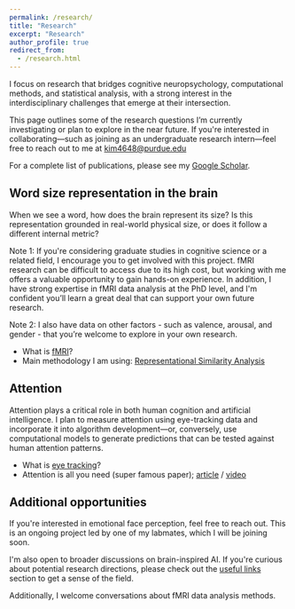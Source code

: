 ```yaml
---
permalink: /research/
title: "Research"
excerpt: "Research"
author_profile: true
redirect_from: 
  - /research.html
---
```


I focus on research that bridges cognitive neuropsychology, computational methods, and statistical analysis, with a strong interest in the interdisciplinary challenges that emerge at their intersection.

This page outlines some of the research questions I’m currently investigating or plan to explore in the near future. If you're interested in collaborating—such as joining as an undergraduate research intern—feel free to reach out to me at kim4648@purdue.edu

For a complete list of publications, please see my [Google Scholar](https://scholar.google.com/citations?user=c0PqBXwAAAAJ&hl=en).


## Word size representation in the brain
When we see a word, how does the brain represent its size? Is this representation grounded in real-world physical size, or does it follow a different internal metric?

Note 1: If you're considering graduate studies in cognitive science or a related field, I encourage you to get involved with this project. fMRI research can be difficult to access due to its high cost, but working with me offers a valuable opportunity to gain hands-on experience. In addition, I have strong expertise in fMRI data analysis at the PhD level, and I'm confident you’ll learn a great deal that can support your own future research.

Note 2: I also have data on other factors - such as valence, arousal, and gender - that you’re welcome to explore in your own research.

* What is [fMRI](https://www.youtube.com/watch?v=rJjHjnzmvDI)?
* Main methodology I am using: [Representational Similarity Analysis](https://www.frontiersin.org/journals/systems-neuroscience/articles/10.3389/neuro.06.004.2008/full)


## Attention
Attention plays a critical role in both human cognition and artificial intelligence. I plan to measure attention using eye-tracking data and incorporate it into algorithm development—or, conversely, use computational models to generate predictions that can be tested against human attention patterns.

* What is [eye tracking](https://www.youtube.com/watch?v=sbkbekz82wQ)?
* Attention is all you need (super famous paper); [article](https://proceedings.neurips.cc/paper_files/paper/2017/file/3f5ee243547dee91fbd053c1c4a845aa-Paper.pdf) / [video](https://www.youtube.com/watch?v=eMlx5fFNoYc)


## Additional opportunities
If you're interested in emotional face perception, feel free to reach out. This is an ongoing project led by one of my labmates, which I will be joining soon.

I'm also open to broader discussions on brain-inspired AI. If you're curious about potential research directions, please check out the [useful links](useful-links.md) section to get a sense of the field.

Additionally, I welcome conversations about fMRI data analysis methods.
